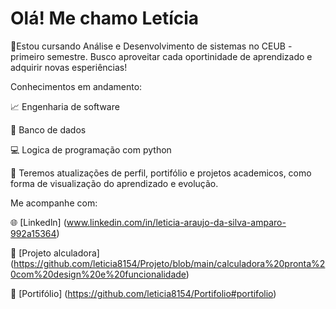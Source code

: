 # Olá! Me chamo Letícia
🔅Estou cursando Análise e Desenvolvimento de sistemas no CEUB - primeiro semestre. Busco aproveitar cada oportinidade de aprendizado e adquirir novas esperiências!

Conhecimentos em andamento:

📈 Engenharia de software 

💾 Banco de dados

💻 Logica de programação com python

💬 Teremos atualizações de perfil, portifólio e projetos academicos, como forma de visualização do aprendizado e evolução.

Me acompanhe com:

🌐 [Linkedln] (www.linkedin.com/in/leticia-araujo-da-silva-amparo-992a15364)

🔢 [Projeto alculadora] (https://github.com/leticia8154/Projeto/blob/main/calculadora%20pronta%20com%20design%20e%20funcionalidade)

📁 [Portifólio] (https://github.com/leticia8154/Portifolio#portifolio)
  


